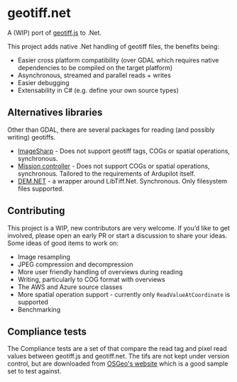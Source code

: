 # geotiff.net

A (WIP) port of [geotiff.js](https://geotiffjs.github.io/) to .Net. 

This project adds native .Net handling of geotiff files, the benefits being:
- Easier cross platform compatibility (over GDAL which requires native dependencies to be compiled on the target platform)
- Asynchronous, streamed and parallel reads + writes
- Easier debugging
- Extensability in C# (e.g. define your own source types)


## Alternatives libraries

Other than GDAL, there are several packages for reading (and possibly writing) geotiffs.

- [ImageSharp](https://github.com/SixLabors/ImageSharp) - Does not support geotiff tags, COGs or spatial operations, synchronous.
- [Mission controller](https://github.com/ArduPilot/MissionPlanner/blob/cedabf7b610c0e54b8fe4409d903963faa69ab90/ExtLibs/Utilities/GeoTiff.cs) - Does not support COGs or spatial operations, synchronous. Tailored to the requirements of Ardupilot itself.
- [DEM.NET](https://github.com/dem-net/DEM.Net) - a wrapper around LibTiff.Net. Synchronous. Only filesystem files supported.

## Contributing

This project is a WIP, new contributors are very welcome. If you’d like to get involved, please open an early PR or start a discussion to share your ideas. Some ideas of good items to work on:

- Image resampling
- JPEG compression and decompression
- More user friendly handling of overviews during reading
- Writing, particularly to COG format with overviews
- The AWS and Azure source classes
- More spatial operation support - currently only `ReadValueAtCoordinate` is supported
- Benchmarking

## Compliance tests

The Compliance tests are a set of that compare the read tag and pixel read values between geotiff.js and geotiff.net. The tifs are not kept under version control, but are downloaded from [OSGeo's website](https://download.osgeo.org/geotiff/samples/) which is a good sample set to test against.
